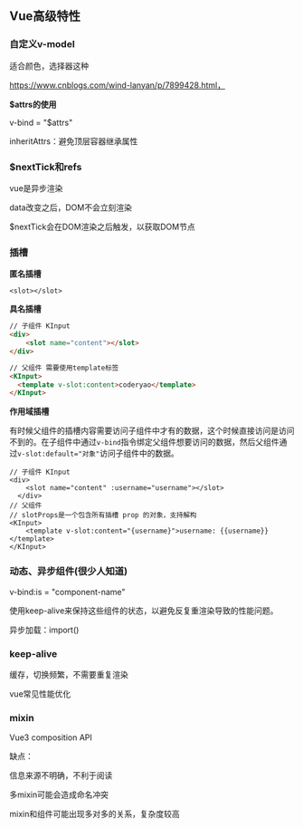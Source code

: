 ## Vue高级特性

### 自定义v-model

适合颜色，选择器这种

https://www.cnblogs.com/wind-lanyan/p/7899428.html，

**$attrs的使用**

v-bind = "$attrs"

inheritAttrs：避免顶层容器继承属性



### $nextTick和refs

vue是异步渲染

data改变之后，DOM不会立刻渲染

$nextTick会在DOM渲染之后触发，以获取DOM节点



### 插槽

**匿名插槽**

```vue
<slot></slot>
```



**具名插槽**

```html
// 子组件 KInput
<div>
    <slot name="content"></slot>
</div>

// 父组件 需要使用template标签
<KInput>
  <template v-slot:content>coderyao</template>
</KInput>
```



**作用域插槽**

有时候父组件的插槽内容需要访问子组件中才有的数据，这个时候直接访问是访问不到的。在子组件中通过`v-bind`指令绑定父组件想要访问的数据，然后父组件通过`v-slot:default="对象"`访问子组件中的数据。

```vue
// 子组件 KInput
<div>
    <slot name="content" :username="username"></slot>
  </div>
// 父组件
// slotProps是一个包含所有插槽 prop 的对象，支持解构
<KInput>
    <template v-slot:content="{username}">username: {{username}}</template>
</KInput>
```



### 动态、异步组件(很少人知道)

v-bind:is = "component-name"

使用keep-alive来保持这些组件的状态，以避免反复重渲染导致的性能问题。

<keep-alive>  <component v-bind:is="currentTabComponent"></component> </keep-alive>



异步加载：import()

### keep-alive

缓存，切换频繁，不需要重复渲染

vue常见性能优化

### mixin

Vue3 composition API

缺点：

信息来源不明确，不利于阅读

多mixin可能会造成命名冲突

mixin和组件可能出现多对多的关系，复杂度较高